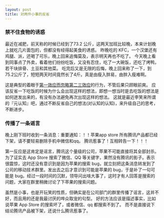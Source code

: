 ```yaml
---
layout: post
title: 对两件小事的反省
---
```


### 禁不住食物的诱惑

最近在减肥，前天称的时候已经到了73.2 公斤，这两天加班比较晚，本来计划晚上就吃几片面包的，但都没有经得起美食的诱惑。
昨晚吃的 KFC，一个汉堡还有鸡腿、派，还喝了可乐，晚上回来追悔莫及，表示明天再也不吃了。
今天晚上看到同事点了外卖，看着他们纷纷吃饭，又没有忍住，吃了一大碗饭，还吃了烤鸭，若干块排骨、土豆和其他菜。
吃完后又是无限的后悔，晚上回来称了一下，到75.2公斤了，短短两天时间竟然长了4斤。真是由瘦入胖易，由胖入瘦难啊。

这是典型的着眼于[第一效应而忽略第二三效应](/2016/04/20/principle/)的行为，不管后果只顾眼前爽。
应该反省一下吃饭的时候为什么会出现这样的想法，即想一想当时是去吃饭的想法是如何迸发出来的，有没有办法避免再次出现这样的想法。
这就是最近李笑来所谓的『元认知』吧，通过不断反省自己的想法(对认知的认知)，来升级自己的思考，不断进步。


### 传播了一条谣言

晚上刚下班时收到一条消息：重要通知：！！苹果app store 所有腾讯产品都已经下架，请不要轻易删除手机中微信和qq。 腾讯惹事了！互相转告一下！！！

第一反应是这肯定是谣言，腾讯这个量级的公司，苹果不可能直接将其全部封杀。为了证实去 App Store 搜索了微信、QQ 等关键字，果然没有腾讯的影子。表示很震惊，这时还没有意识到是因为苹果的搜索 bug，就立刻把这条消息转发到了公司的移动技术群里。发出去之后才意识到可能是苹果的 bug，于是补了一句可能是 bug。经过一段时间的沉默，领导问出啥大事了，这时才有人回答是搜索的问题，大家在群里稍微讨论了下苹果的搜索问题。

虽然是小事，也是开玩笑的性质，但确实是在公司部门的群里传播了谣言，这并不好，而且用的还是我最讨厌的哗众取宠的句型。
好的方法应该是描述事实，比如说苹果 App Store 的搜索坏了，或者微信、qq 都搜索不到了。
而不是直接说下结论腾讯产品被下架，还说什么腾讯惹事了。
